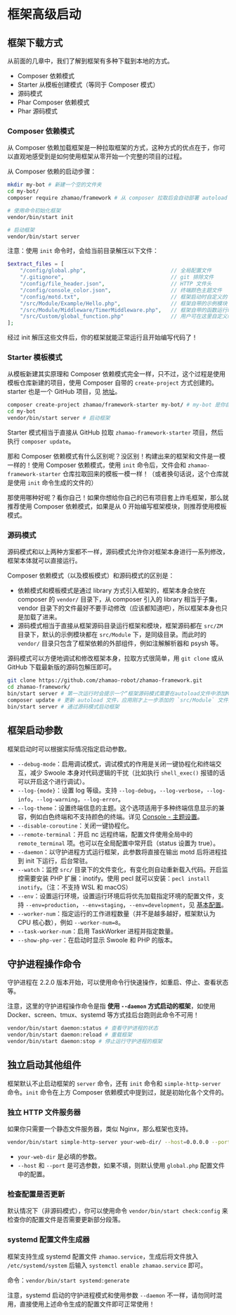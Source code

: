 # 框架高级启动

## 框架下载方式

从前面的几章中，我们了解到框架有多种下载到本地的方式。

- Composer 依赖模式
- Starter 从模板创建模式（等同于 Composer 模式）
- 源码模式
- Phar Composer 依赖模式
- Phar 源码模式

### Composer 依赖模式

从 Composer 依赖加载框架是一种拉取框架的方式，这种方式的优点在于，你可以直观地感受到是如何使用框架从零开始一个完整的项目的过程。

从 Composer 依赖的启动步骤：

```bash
mkdir my-bot # 新建一个空的文件夹
cd my-bot/
composer require zhamao/framework # 从 composer 拉取后会自动部署 autoload 和 composer.json 等内容

# 使用命令初始化框架
vendor/bin/start init

# 启动框架
vendor/bin/start server
```

注意：使用 `init` 命令时，会给当前目录解压以下文件：

```php
$extract_files = [
    "/config/global.php",							// 全局配置文件
    "/.gitignore",									// git 排除文件
    "/config/file_header.json",						// HTTP 文件头
    "/config/console_color.json",					// 终端颜色主题文件
    "/config/motd.txt",								// 框架启动时自定义的 motd
    "/src/Module/Example/Hello.php",				// 框架自带的示例模块
    "/src/Module/Middleware/TimerMiddleware.php",	// 框架自带的函数运行时间监控中间件
    "/src/Custom/global_function.php"				// 用户可在这里自定义编写自己的全局函数
];
```

经过 init 解压这些文件后，你的框架就能正常运行且开始编写代码了！

### Starter 模板模式

从模板新建其实原理和 Composer 依赖模式完全一样，只不过，这个过程是使用模板仓库新建的项目，使用 Composer 自带的 `create-project` 方式创建的。starter 也是一个 GitHub 项目，见 [地址](https://github.com/zhamao-robot/zhamao-framework-starter)。

```bash
composer create-project zhamao/framework-starter my-bot/ # my-bot 是你自定义的文件夹名称，和上方相同
cd my-bot
vendor/bin/start server # 启动框架
```

Starter 模式相当于直接从 GitHub 拉取 `zhamao-framework-starter` 项目，然后执行 `composer update`。

那和 Composer 依赖模式有什么区别呢？没区别！构建出来的框架和文件是一模一样的！使用 Composer 依赖模式，使用 `init` 命令后，文件会和 `zhamao-framework-starter` 仓库拉取回来的模板一模一样！（或者换句话说，这个仓库就是使用 `init` 命令生成的文件的）

那使用哪种好呢？看你自己！如果你想给你自己的已有项目套上炸毛框架，那么就推荐使用 Composer 依赖模式，如果是从 0 开始编写框架模块，则推荐使用模板模式。

### 源码模式

源码模式和以上两种方案都不一样，源码模式允许你对框架本身进行一系列修改，框架本体就可以直接运行。

Composer 依赖模式（以及模板模式）和源码模式的区别是：

- 依赖模式和模板模式是通过 library 方式引入框架的，框架本身会放在 composer 的 `vendor/` 目录下，从 composer 引入的 library 相当于子集，vendor 目录下的文件最好不要手动修改（应该都知道吧），所以框架本身也只是加载了进来。
- 源码模式相当于直接从框架源码目录运行框架和模块，框架源码都在 `src/ZM` 目录下，默认的示例模块都在 `src/Module` 下，是同级目录。而此时的 `vendor/` 目录只包含了框架依赖的外部组件，例如注解解析器和 psysh 等。

源码模式可以方便地调试和修改框架本身，拉取方式很简单，用 `git clone` 或从 GitHub 下载最新版的源码包解压即可。

```bash
git clone https://github.com/zhamao-robot/zhamao-framework.git
cd zhamao-framework/
bin/start server # 第一次运行时会提示一个“框架源码模式需要在autoload文件中添加Module目录为自动加载”
composer update # 更新 autoload 文件，应用刚才上一步添加的 `src/Module` 文件夹下的模块自动加载
bin/start server # 通过源码模式启动框架
```

## 框架启动参数

框架启动时可以根据实际情况指定启动参数。

- `--debug-mode`：启用调试模式，调试模式的作用是关闭一键协程化和终端交互，减少 Swoole 本身对代码逻辑的干扰（比如执行 `shell_exec()` 报错的话可以开启这个进行调试）。
- `--log-{mode}`：设置 log 等级。支持 `--log-debug`，`--log-verbose`，`--log-info`，`--log-warning`，`--log-error`。
- `--log-theme`：设置终端信息的主题。这个选项适用于多种终端信息显示的兼容，例如白色终端和不支持颜色的终端。详见 [Console - 主题设置](/component/console/#_2)。
- `--disable-coroutine`：关闭一键协程化。
- `--remote-terminal`：开启 nc 远程终端，配置文件使用全局中的 `remote_terminal` 项。也可以在全局配置中常开启（status 设置为 true）。
- `--daemon`：以守护进程方式运行框架，此参数将直接在输出 motd 后将进程挂到 init 下运行，后台常驻。
- `--watch`：监控 `src/` 目录下的文件变化，有变化则自动重新载入代码。开启监控需要安装 PHP 扩展：inotify。使用 pecl 就可以安装：`pecl install inotify`。（注：不支持 WSL 和 macOS）
- `--env`：设置运行环境，设置运行环境后将优先加载指定环境的配置文件，支持 `--env=production`，`--env=staging`，`--env=development`，见 [基本配置](/guide/basic-config/#_2)。
- `--worker-num`：指定运行的工作进程数量（并不是越多越好，框架默认为 CPU 核心数），例如 `--worker-num=8`。
- `--task-worker-num`：启用 TaskWorker 进程并指定数量。
- `--show-php-ver`：在启动时显示 Swoole 和 PHP 的版本。

## 守护进程操作命令

守护进程在 2.2.0 版本开始，可以使用命令行快速操作，如重启、停止、查看状态等。

注意，这里的守护进程操作命令是指 **使用 `--daemon` 方式启动的框架**，如使用 Docker、screen、tmux、systemd 等方式挂后台跑则此命令不可用！

```bash
vendor/bin/start daemon:status # 查看守护进程的状态
vendor/bin/start daemon:reload # 重载框架
vendor/bin/start daemon:stop # 停止运行守护进程的框架
```

## 独立启动其他组件

框架默认不止启动框架的 `server` 命令，还有 `init` 命令和 `simple-http-server` 命令。`init` 命令在上方 Composer 依赖模式中提到过，就是初始化各个文件的。

### 独立 HTTP 文件服务器

如果你只需要一个静态文件服务器，类似 Nginx，那么框架也支持。

```bash
vendor/bin/start simple-http-server your-web-dir/ --host=0.0.0.0 --port=8080
```

-  `your-web-dir` 是必填的参数。
- `--host` 和 `--port` 是可选参数，如果不填，则默认使用 `global.php` 配置文件中的配置。

### 检查配置是否更新

默认情况下（非源码模式），你可以使用命令 `vendor/bin/start check:config` 来检查你的配置文件是否需要更新部分段落。

### systemd 配置文件生成器

框架支持生成 systemd 配置文件 `zhamao.service`，生成后将文件放入 `/etc/systemd/system` 后输入 `systemctl enable zhamao.service` 即可。

命令：`vendor/bin/start systemd:generate`

注意，systemd 启动的守护进程模式和使用参数 `--daemon` 不一样，请勿同时混用，直接使用上述命令生成的配置文件即可正常使用！
